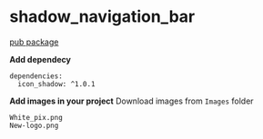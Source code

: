 # shadow_navigation_bar

[pub package](https://pub.dev/packages/icon_shadow)

**Add dependecy**
```
dependencies:
  icon_shadow: ^1.0.1
  ```

**Add images in your project**
Download images from ```Images``` folder
```
White_pix.png
New-logo.png
```
